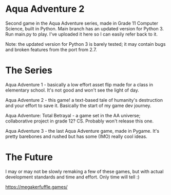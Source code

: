 # Aqua Adventure 2
Second game in the Aqua Adventure series, made in Grade 11 Computer Science, built in Python. Main branch has an updated version for Python 3. Run main.py to play. I've uploaded it here so I can easily refer back to it.

Note: the updated version for Python 3 is barely tested; it may contain bugs and broken features from the port from 2.7.


# The Series
Aqua Adventure 1 - basically a low effort asset flip made for a class in elementary school. It's not good and won't see the light of day.

Aqua Adventure 2 - this game! a text-based tale of humanity's destruction and your effort to save it. Basically the start of my game dev journey.

Aqua Adventure: Total Betrayal - a game set in the AA universe; collaborative project in grade 12? CS. Probably won't release this one.

Aqua Adventure 3 - the last Aqua Adventure game, made in Pygame. It's pretty barebones and rushed but has some (IMO) really cool ideas.


# The Future
I may or may not be slowly remaking a few of these games, but with actual development standards and time and effort. Only time will tell :)

https://megakerfuffle.games/
